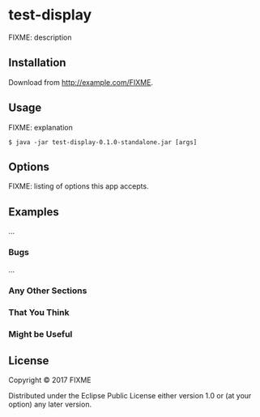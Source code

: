 # test-display

FIXME: description

## Installation

Download from http://example.com/FIXME.

## Usage

FIXME: explanation

    $ java -jar test-display-0.1.0-standalone.jar [args]

## Options

FIXME: listing of options this app accepts.

## Examples

...

### Bugs

...

### Any Other Sections
### That You Think
### Might be Useful

## License

Copyright © 2017 FIXME

Distributed under the Eclipse Public License either version 1.0 or (at
your option) any later version.
